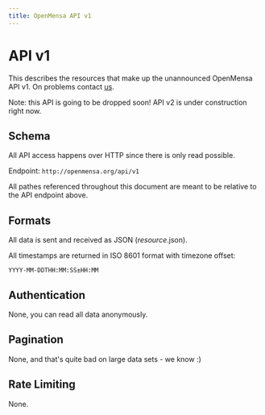 ```yaml
---
title: OpenMensa API v1
---
```


# API v1

This describes the resources that make up the unannounced OpenMensa API v1.
On problems contact [us](mailto:info@openmensa.org?subject=APIv1).

Note: this API is going to be dropped soon! API v2 is under construction right now.

## Schema

All API access happens over HTTP since there is only read possible.

Endpoint: `http://openmensa.org/api/v1`

All pathes referenced throughout this document are meant to be relative to the API endpoint above.

## Formats

All data is sent and received as JSON (*resource*.json).

All timestamps are returned in ISO 8601 format with timezone offset:

    YYYY-MM-DDTHH:MM:SS±HH:MM

## Authentication

None, you can read all data anonymously.

## Pagination

None, and that's quite bad on large data sets - we know :)

## Rate Limiting

None.

